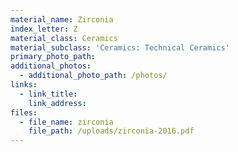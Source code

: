 ```yaml
---
material_name: Zirconia
index_letter: Z
material_class: Ceramics
material_subclass: 'Ceramics: Technical Ceramics'
primary_photo_path:
additional_photos:
  - additional_photo_path: /photos/
links:
  - link_title:
    link_address:
files:
  - file_name: zirconia
    file_path: /uploads/zirconia-2016.pdf
---
```



